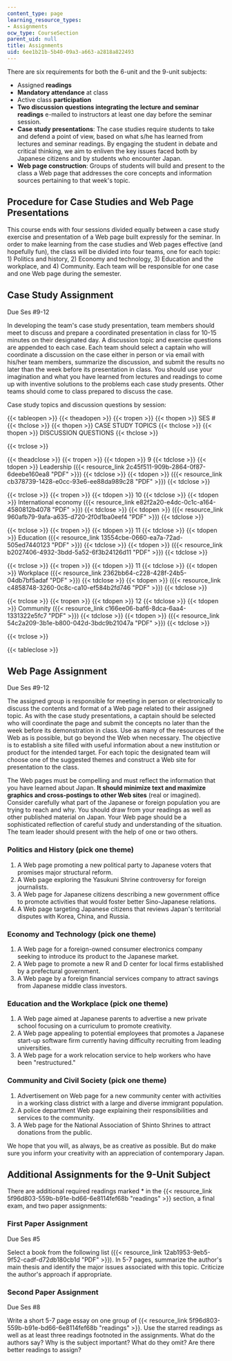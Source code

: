 ```yaml
---
content_type: page
learning_resource_types:
- Assignments
ocw_type: CourseSection
parent_uid: null
title: Assignments
uid: 6ee1b21b-5b40-09a3-a663-a2818a822493
---
```


There are six requirements for both the 6-unit and the 9-unit subjects:

*   Assigned **readings**
*   **Mandatory attendance** at class
*   Active class **participation**
*   **Two discussion questions integrating the lecture and seminar readings** e-mailed to instructors at least one day before the seminar session.
*   **Case study presentations**: The case studies require students to take and defend a point of view, based on what s/he has learned from lectures and seminar readings. By engaging the student in debate and critical thinking, we aim to enliven the key issues faced both by Japanese citizens and by students who encounter Japan.
*   **Web page construction**: Groups of students will build and present to the class a Web page that addresses the core concepts and information sources pertaining to that week's topic.

Procedure for Case Studies and Web Page Presentations
-----------------------------------------------------

This course ends with four sessions divided equally between a case study exercise and presentation of a Web page built expressly for the seminar. In order to make learning from the case studies and Web pages effective (and hopefully fun), the class will be divided into four teams, one for each topic: 1) Politics and history, 2) Economy and technology, 3) Education and the workplace, and 4) Community. Each team will be responsible for one case and one Web page during the semester.

Case Study Assignment
---------------------

Due Ses #9-12

In developing the team's case study presentation, team members should meet to discuss and prepare a coordinated presentation in class for 10-15 minutes on their designated day. A discussion topic and exercise questions are appended to each case. Each team should select a captain who will coordinate a discussion on the case either in person or via email with his/her team members, summarize the discussion, and submit the results no later than the week before its presentation in class. You should use your imagination and what you have learned from lectures and readings to come up with inventive solutions to the problems each case study presents. Other teams should come to class prepared to discuss the case.

Case study topics and discussion questions by session:

{{< tableopen >}}
{{< theadopen >}}
{{< tropen >}}
{{< thopen >}}
SES #
{{< thclose >}}
{{< thopen >}}
CASE STUDY TOPICS
{{< thclose >}}
{{< thopen >}}
DISCUSSION QUESTIONS
{{< thclose >}}

{{< trclose >}}

{{< theadclose >}}
{{< tropen >}}
{{< tdopen >}}
9
{{< tdclose >}}
{{< tdopen >}}
Leadership ({{< resource_link 2c45f511-909b-2864-0f87-6deebe160ea8 "PDF" >}})
{{< tdclose >}}
{{< tdopen >}}
({{< resource_link cb378739-1428-e0cc-93e6-ee88da989c28 "PDF" >}})
{{< tdclose >}}

{{< trclose >}}
{{< tropen >}}
{{< tdopen >}}
10
{{< tdclose >}}
{{< tdopen >}}
International economy ({{< resource_link e82f2a20-e4dc-0c1c-a164-4580812b4078 "PDF" >}})
{{< tdclose >}}
{{< tdopen >}}
({{< resource_link 960afb79-9afa-a635-d720-2f0d1ba0eef4 "PDF" >}})
{{< tdclose >}}

{{< trclose >}}
{{< tropen >}}
{{< tdopen >}}
11
{{< tdclose >}}
{{< tdopen >}}
Education ({{< resource_link 13554cbe-0660-ea7a-72ad-505ed7440123 "PDF" >}})
{{< tdclose >}}
{{< tdopen >}}
({{< resource_link b2027406-4932-3bdd-5a52-6f3b24126d11 "PDF" >}})
{{< tdclose >}}

{{< trclose >}}
{{< tropen >}}
{{< tdopen >}}
11
{{< tdclose >}}
{{< tdopen >}}
Workplace ({{< resource_link 2362bb64-c228-428f-24b5-04db7bf5adaf "PDF" >}})
{{< tdclose >}}
{{< tdopen >}}
({{< resource_link c4858748-3260-0c8c-ca10-ef584b2fd746 "PDF" >}})
{{< tdclose >}}

{{< trclose >}}
{{< tropen >}}
{{< tdopen >}}
12
{{< tdclose >}}
{{< tdopen >}}
Community ({{< resource_link c166ee06-baf6-8dca-6aa4-1331322e5fc7 "PDF" >}})
{{< tdclose >}}
{{< tdopen >}}
({{< resource_link 54c2a209-3b1e-b800-042d-3bdc9b21047a "PDF" >}})
{{< tdclose >}}

{{< trclose >}}

{{< tableclose >}}

Web Page Assignment
-------------------

Due Ses #9-12

The assigned group is responsible for meeting in person or electronically to discuss the contents and format of a Web page related to their assigned topic. As with the case study presentations, a captain should be selected who will coordinate the page and submit the concepts no later than the week before its demonstration in class. Use as many of the resources of the Web as is possible, but go beyond the Web when necessary. The objective is to establish a site filled with useful information about a new institution or product for the intended target. For each topic the designated team will choose one of the suggested themes and construct a Web site for presentation to the class.

The Web pages must be compelling and must reflect the information that you have learned about Japan. **It should minimize text and maximize graphics and cross-postings to other Web sites** (real or imagined). Consider carefully what part of the Japanese or foreign population you are trying to reach and why. You should draw from your readings as well as other published material on Japan. Your Web page should be a sophisticated reflection of careful study and understanding of the situation. The team leader should present with the help of one or two others.

### Politics and History (pick one theme)

1.  A Web page promoting a new political party to Japanese voters that promises major structural reform.
2.  A Web page exploring the Yasukuni Shrine controversy for foreign journalists.
3.  A Web page for Japanese citizens describing a new government office to promote activities that would foster better Sino-Japanese relations.
4.  A Web page targeting Japanese citizens that reviews Japan's territorial disputes with Korea, China, and Russia.

### Economy and Technology (pick one theme)

1.  A Web page for a foreign-owned consumer electronics company seeking to introduce its product to the Japanese market.
2.  A Web page to promote a new R and D center for local firms established by a prefectural government.
3.  A Web page by a foreign financial services company to attract savings from Japanese middle class investors.

### Education and the Workplace (pick one theme)

1.  A Web page aimed at Japanese parents to advertise a new private school focusing on a curriculum to promote creativity.
2.  A Web page appealing to potential employees that promotes a Japanese start-up software firm currently having difficulty recruiting from leading universities.
3.  A Web page for a work relocation service to help workers who have been "restructured."

### Community and Civil Society (pick one theme)

1.  Advertisement on Web page for a new community center with activities in a working class district with a large and diverse immigrant population.
2.  A police department Web page explaining their responsibilities and services to the community.
3.  A Web page for the National Association of Shinto Shrines to attract donations from the public.

We hope that you will, as always, be as creative as possible. But do make sure you inform your creativity with an appreciation of contemporary Japan.

Additional Assignments for the 9-Unit Subject
---------------------------------------------

There are additional required readings marked \* in the {{< resource_link 5f96d803-559b-b91e-bd66-6e8114fef68b "readings" >}} section, a final exam, and two paper assignments:

### First Paper Assignment

Due Ses #5

Select a book from the following list ({{< resource_link 12ab1953-9eb5-9f52-cadf-d72db180cb1d "PDF" >}}). In 5-7 pages, summarize the author's main thesis and identify the major issues associated with this topic. Criticize the author's approach if appropriate.

### Second Paper Assignment

Due Ses #8

Write a short 5-7 page essay on one group of {{< resource_link 5f96d803-559b-b91e-bd66-6e8114fef68b "readings" >}}. Use the starred readings as well as at least three readings footnoted in the assignments. What do the authors say? Why is the subject important? What do they omit? Are there better readings to assign?
